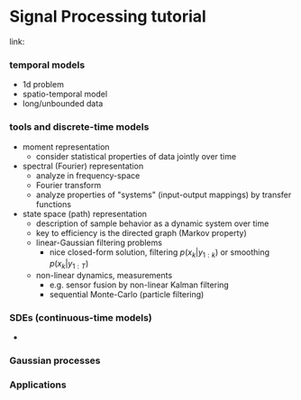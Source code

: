# Signal Processing tutorial

link: 

### temporal models

- 1d problem
- spatio-temporal model
- long/unbounded data

### tools and discrete-time models

- moment representation
    - consider statistical properties of data jointly over time
- spectral (Fourier) representation
    - analyze in frequency-space
    - Fourier transform
    - analyze properties of "systems" (input-output mappings) by transfer functions
- state space (path) representation
    - description of sample behavior as a dynamic system over time
    - key to efficiency is the directed graph (Markov property)
    - linear-Gaussian filtering problems
        - nice closed-form solution, filtering $p(x_k | y_{1:k})$ or smoothing $p(x_k | y_{1:T})$
    - non-linear dynamics, measurements
        - e.g. sensor fusion by non-linear Kalman filtering
        - sequential Monte-Carlo (particle filtering)

### SDEs (continuous-time models)

- 

### Gaussian processes

### Applications